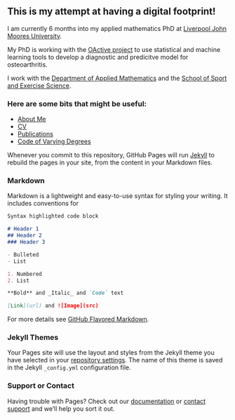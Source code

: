 ## This is my attempt at having a digital footprint!

I am currently 6 months into my applied mathematics PhD at [Liverpool John Moores University](https://www.ljmu.ac.uk/). 

My PhD is working with the [OActive project](https://www.oactive.eu/) to use statistical and machine learning tools to develop a diagnostic and predicitve model for osteoarthritis. 

I work with the [Department of Applied Mathematics](https://www.ljmu.ac.uk/about-us/faculties/faculty-of-engineering-and-technology/department-of-applied-mathematics) and the [School of Sport and Exercise Science](https://www.ljmu.ac.uk/about-us/faculties/faculty-of-science/school-of-sport-and-exercise-sciences).

### Here are some bits that might be useful:
- [About Me](https://github.com/phimc95/Philippa_McCabe/blob/master/ABOUTME.md)
- [CV](https://github.com/phimc95/Philippa_McCabe/blob/master/CV.md)
- [Publications](https://github.com/phimc95/Philippa_McCabe/blob/master/PUBLICATIONS.md)
- [Code of Varying Degrees](https://github.com/phimc95/Philippa_McCabe/blob/master/CODE.md)


Whenever you commit to this repository, GitHub Pages will run [Jekyll](https://jekyllrb.com/) to rebuild the pages in your site, from the content in your Markdown files.

### Markdown

Markdown is a lightweight and easy-to-use syntax for styling your writing. It includes conventions for

```markdown
Syntax highlighted code block

# Header 1
## Header 2
### Header 3

- Bulleted
- List

1. Numbered
2. List

**Bold** and _Italic_ and `Code` text

[Link](url) and ![Image](src)
```

For more details see [GitHub Flavored Markdown](https://guides.github.com/features/mastering-markdown/).

### Jekyll Themes

Your Pages site will use the layout and styles from the Jekyll theme you have selected in your [repository settings](https://github.com/phimc95/My-Project/settings). The name of this theme is saved in the Jekyll `_config.yml` configuration file.

### Support or Contact

Having trouble with Pages? Check out our [documentation](https://help.github.com/categories/github-pages-basics/) or [contact support](https://github.com/contact) and we’ll help you sort it out.
